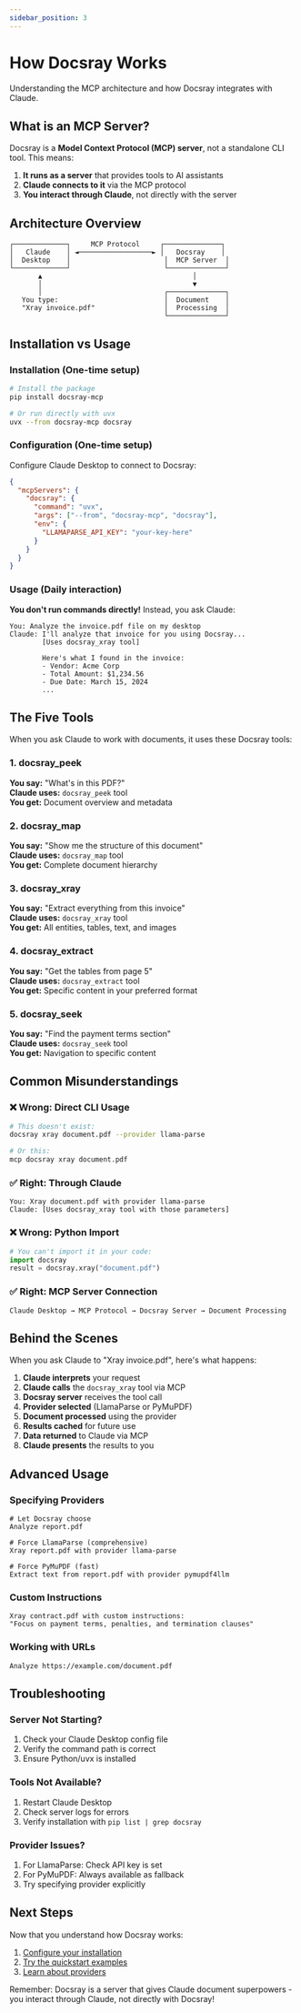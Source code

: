 ```yaml
---
sidebar_position: 3
---
```


# How Docsray Works

Understanding the MCP architecture and how Docsray integrates with Claude.

## What is an MCP Server?

Docsray is a **Model Context Protocol (MCP) server**, not a standalone CLI tool. This means:

1. **It runs as a server** that provides tools to AI assistants
2. **Claude connects to it** via the MCP protocol
3. **You interact through Claude**, not directly with the server

## Architecture Overview

```
┌─────────────┐     MCP Protocol     ┌──────────────┐
│   Claude    │ ◄──────────────────► │   Docsray    │
│  Desktop    │                       │  MCP Server  │
└─────────────┘                       └──────────────┘
       ▲                                     │
       │                                     ▼
       │                              ┌──────────────┐
   You type:                          │  Document    │
   "Xray invoice.pdf"                 │  Processing  │
                                      └──────────────┘
```

## Installation vs Usage

### Installation (One-time setup)

```bash
# Install the package
pip install docsray-mcp

# Or run directly with uvx
uvx --from docsray-mcp docsray
```

### Configuration (One-time setup)

Configure Claude Desktop to connect to Docsray:

```json
{
  "mcpServers": {
    "docsray": {
      "command": "uvx",
      "args": ["--from", "docsray-mcp", "docsray"],
      "env": {
        "LLAMAPARSE_API_KEY": "your-key-here"
      }
    }
  }
}
```

### Usage (Daily interaction)

**You don't run commands directly!** Instead, you ask Claude:

```text
You: Analyze the invoice.pdf file on my desktop
Claude: I'll analyze that invoice for you using Docsray...
        [Uses docsray_xray tool]
        
        Here's what I found in the invoice:
        - Vendor: Acme Corp
        - Total Amount: $1,234.56
        - Due Date: March 15, 2024
        ...
```

## The Five Tools

When you ask Claude to work with documents, it uses these Docsray tools:

### 1. docsray_peek
**You say:** "What's in this PDF?"  
**Claude uses:** `docsray_peek` tool  
**You get:** Document overview and metadata

### 2. docsray_map
**You say:** "Show me the structure of this document"  
**Claude uses:** `docsray_map` tool  
**You get:** Complete document hierarchy

### 3. docsray_xray
**You say:** "Extract everything from this invoice"  
**Claude uses:** `docsray_xray` tool  
**You get:** All entities, tables, text, and images

### 4. docsray_extract
**You say:** "Get the tables from page 5"  
**Claude uses:** `docsray_extract` tool  
**You get:** Specific content in your preferred format

### 5. docsray_seek
**You say:** "Find the payment terms section"  
**Claude uses:** `docsray_seek` tool  
**You get:** Navigation to specific content

## Common Misunderstandings

### ❌ Wrong: Direct CLI Usage
```bash
# This doesn't exist:
docsray xray document.pdf --provider llama-parse

# Or this:
mcp docsray xray document.pdf
```

### ✅ Right: Through Claude
```text
You: Xray document.pdf with provider llama-parse
Claude: [Uses docsray_xray tool with those parameters]
```

### ❌ Wrong: Python Import
```python
# You can't import it in your code:
import docsray
result = docsray.xray("document.pdf")
```

### ✅ Right: MCP Server Connection
```text
Claude Desktop → MCP Protocol → Docsray Server → Document Processing
```

## Behind the Scenes

When you ask Claude to "Xray invoice.pdf", here's what happens:

1. **Claude interprets** your request
2. **Claude calls** the `docsray_xray` tool via MCP
3. **Docsray server** receives the tool call
4. **Provider selected** (LlamaParse or PyMuPDF)
5. **Document processed** using the provider
6. **Results cached** for future use
7. **Data returned** to Claude via MCP
8. **Claude presents** the results to you

## Advanced Usage

### Specifying Providers

```text
# Let Docsray choose
Analyze report.pdf

# Force LlamaParse (comprehensive)
Xray report.pdf with provider llama-parse

# Force PyMuPDF (fast)
Extract text from report.pdf with provider pymupdf4llm
```

### Custom Instructions

```text
Xray contract.pdf with custom instructions:
"Focus on payment terms, penalties, and termination clauses"
```

### Working with URLs

```text
Analyze https://example.com/document.pdf
```

## Troubleshooting

### Server Not Starting?

1. Check your Claude Desktop config file
2. Verify the command path is correct
3. Ensure Python/uvx is installed

### Tools Not Available?

1. Restart Claude Desktop
2. Check server logs for errors
3. Verify installation with `pip list | grep docsray`

### Provider Issues?

1. For LlamaParse: Check API key is set
2. For PyMuPDF: Always available as fallback
3. Try specifying provider explicitly

## Next Steps

Now that you understand how Docsray works:

1. [Configure your installation](./installation)
2. [Try the quickstart examples](./quickstart)
3. [Learn about providers](../providers/overview)

Remember: Docsray is a server that gives Claude document superpowers - you interact through Claude, not directly with Docsray!